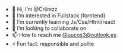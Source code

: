 - 👋 Hi, I’m @Criimzz
- 👀 I’m interested in Fullstack (forntend)          
- 🌱 I’m currently learning Js/Css/Html/react
- 💞️ I’m looking to collaborate on
- 📫 How to reach me Gluucos3@outlook.es
- ⚡ Fun fact: responsible and polite
